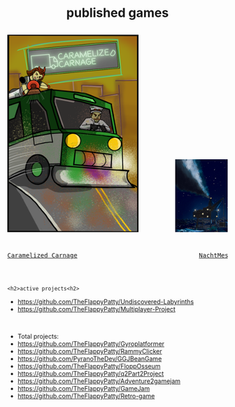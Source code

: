 <h1 style="text-align:center";>published games</h1>

 <pre><p style="text-align:center";><img src="DgN2Qi.png" width="300"/>          <img src="0C+4eS.png" width="300"/></p></pre>
<pre><p style="text-align:center";><a href="https://aieseattle.itch.io/western-robots-associated";>Caramelized Carnage</a>                                 <a href="https://aieseattle.itch.io/squid";>NachtMesser</a></p></pre>

<br>

    <h2>active projects<h2>
-  https://github.com/TheFlappyPatty/Undiscovered-Labyrinths
-  https://github.com/TheFlappyPatty/Multiplayer-Project
  
<br>

-  Total projects:
-  https://github.com/TheFlappyPatty/Gyroplatformer
-  https://github.com/TheFlappyPatty/RammyClicker
-  https://github.com/PyranoTheDev/GGJBeanGame
-  https://github.com/TheFlappyPatty/FloppOsseum
-  https://github.com/TheFlappyPatty/q2Part2Project
-  https://github.com/TheFlappyPatty/Adventure2gamejam
-  https://github.com/TheFlappyPatty/GameJam
-  https://github.com/TheFlappyPatty/Retro-game





